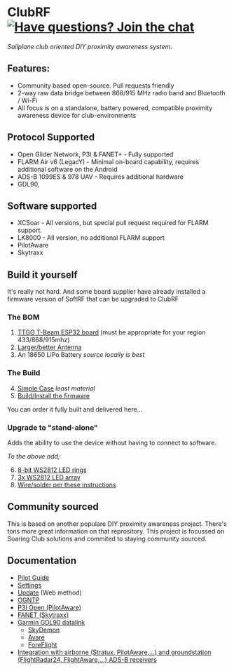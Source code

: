# ClubRF &nbsp;&nbsp;&nbsp;&nbsp;&nbsp; [![Have questions? Join the chat](https://badges.gitter.im/Join%20Chat.svg)](https://gitter.im/ClubRF/community?utm_source=badge&utm_medium=badge&utm_campaign=pr-badge&utm_content=badge)

*Sailplane club oriented DIY proximity awareness system.*

## Features:
* Community based open-source. Pull requests friendly
* 2-way raw data bridge between 868/915 MHz radio band and Bluetooth / Wi-Fi 
* All focus is on a standalone, battery powered, compatible proximity awareness device for club-environments

## Protocol Supported

* Open Glider Network, P3I & FANET+  - Fully supported 
* FLARM Air v6 (LegacY) - Minimal on-board capability, requires additional software on the Android
* ADS-B 1099ES & 978 UAV - Requires additional hardware
* GDL90, 

## Software supported

* XCSoar - All versions, but special pull request required for FLARM support.
* LK8000 - All version, no additional FLARM support 
* PilotAware
* Skytraxx

## Build it yourself
It's really not hard.  And some board supplier have already installed a firmware version of SoftRF that can be upgraded to ClubRF

### The BOM
1. [TTGO T-Beam ESP32 board](https://www.amazon.com/s/ref=nb_sb_noss?url=search-alias%3Daps&field-keywords=TTGO+T-Beam+ESP32) (must be appropriate for your region 433/868/915mhz)
2. [Larger/better Antenna](https://www.amazon.com/s/ref=nb_sb_ss_c_1_7?url=search-alias%3Daps&field-keywords=868+mhz+antenna)
3. An 18650 LiPo Battery *source locally is best*

### The Build
4. [Simple Case](https://www.thingiverse.com/thing:3425494) *least material* 
5. [Build/Install the firmware](wiki/Firmware-update)

You can order it fully built and delivered here...

### Upgrade to "stand-alone"
Adds the ability to use the device without having to connect to software.

*To the above add;*

6. [8-bit WS2812 LED rings](https://www.ebay.com/sch/i.html?_from=R40&_trksid=m570.l1313&_nkw=8-bit+ws2812+led+ring+&_sacat=0&LH_TitleDesc=0&_osacat=0&_odkw=8-bit+led+ring)
7. [3x WS2812 LED array](https://www.ebay.com/sch/i.html?_from=R40&_trksid=m570.l1313&_nkw=ws2812+10x10+5050&_sacat=0&LH_TitleDesc=0&_osacat=0&_odkw=ws2812+10x10+led&LH_TitleDesc=0)
8. [Wire/solder per these instructions](wiki/build-stand-alone)

## Community sourced

This is based on another populare DIY proximity awareness project.  There's tons more great information on that reprository.  This project is focussed on Soaring Club solutions and commited to staying community sourced. 

## Documentation

* [Pilot Guide](wiki/Pilots-Guide)
* [Settings](wiki/Settings) 
* [Update](wiki/Firmware-update-(Web-method)) (Web method)
* [OGNTP](wiki/OGNTP-compatibility)
* [P3I Open (PilotAware)](wiki/PilotAware-compatibility)
* [FANET (Skytraxx)](wiki/FANET-compatibility)
* [Garmin GDL90 datalink](wiki/Garmin-GDL90-compatibility)
     * [SkyDemon](wiki/Garmin-GDL90-compatibility#skydemon)
     * [Avare](wiki/Garmin-GDL90-compatibility#avare)
     * [ForeFlight](wiki/Garmin-GDL90-compatibility#foreflight)
* [Integration with airborne (Stratux, PilotAware,...) and groundstation (FlightRadar24, FlightAware,...) ADS-B receivers](wiki/Integration-with-RTL%E2%80%90SDR-based-ADS%E2%80%90B-receivers)